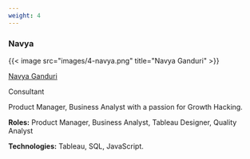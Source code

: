 ```yaml
---
weight: 4
---
```


### Navya

{{< image src="images/4-navya.png" title="Navya Ganduri" >}}

[Navya Ganduri](https://www.linkedin.com/in/navya-ganduri/)

Consultant

Product Manager, Business Analyst with a passion for Growth Hacking.

**Roles:** Product Manager, Business Analyst, Tableau Designer, Quality Analyst

**Technologies:** Tableau, SQL, JavaScript.